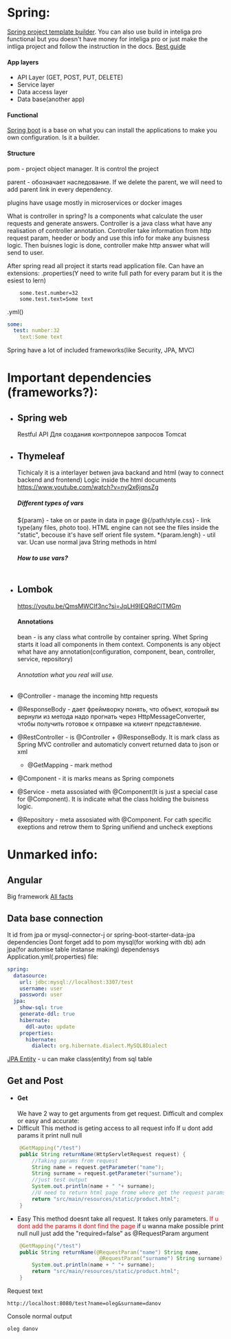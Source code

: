 # Spring:

[Spring project template builder](https://start.spring.io/). You can also use build in inteliga pro functional but you doesn't have money for inteliga pro or just make the intliga project and follow the instruction in the docs.
[Best guide](https://www.youtube.com/watch?v=fL5NDw0rDOI)

#### App layers

- API Layer (GET, POST, PUT, DELETE)
- Serviсe layer
- Data access layer
- Data base(another app)

#### Functional

[Spring boot](https://spring.io/projects/spring-boot/) is a base on what you can install the applications to make you own configuration. Is it a builder.

#### Structure

pom - project object manager. It is control the project

parent - обозначает наследование. If we delete the parent, we will need to add parent link in every dependency.

plugins have usage mostly in microservices or docker images

What is controller in spring? Is a components what calculate the user requests and generate answers. Controller is a java class what have any realisation of controller annotation. Controller take information from http request param, heeder or body and use this info for make any buisness logic. Then buisnes logic is done, controller make http answer what will send to user.

After spring read all project it starts read application file. Can have an extensions:
.properties(Y need to write full path for every param but it is the esiest to lern)

```properties
    some.test.number=32
    some.test.text=Some text
```

.yml()

```yml
some:
  test: number:32
    text:Some text
```

Spring have a lot of included frameworks(like Security, JPA, MVC)

# Important dependencies (frameworks?):

- ## Spring web

  Restful API
  Для создания контроллеров запросов
  Tomcat

- ## Thymeleaf

  Tichicaly it is a interlayer betwen java backand and html (way to connect backend and frontend)
  Logic inside the html documents
  https://www.youtube.com/watch?v=nyQx6jqnsZg

  ##### Different types of vars

  ${param} - take on or paste in data in page
  @{/path/style.css} - link type(any files, photo too). HTML engine can not see the files inside the "static", becouse it's have self orient file system.
  \*{param.lengh} - util var. Ucan use normal java String methods in html

  ##### How to use vars?

  ```html

  ```

- ## Lombok

  https://youtu.be/QmsMWCIf3nc?si=JqLH9IEQRdCITMGm

  #### Annotations

  bean - is any class what controlle by container spring.
  Whet Spring starts it load all components in them context.
  Components is any object what have any annotation(configuration, component, bean, controller, service, repository)

  ###### Annotation what you real will use.

- @Controller - manage the incoming http requests
- @ResponseBody - дает фреймворку понять, что объект, который вы вернули из метода надо прогнать через HttpMessageConverter, чтобы получить готовое к отправке на клиент представление.
- @RestController - is @Controller + @ResponseBody. It is mark class as Spring MVC controller and automaticly convert returned data to json or xml
  - @GetMapping - mark method
- @Component - it is marks means as Spring componets
- @Service - meta assosiated with @Component(It is just a special case for @Component). It is indicate what the class holding the buisness logic.
- @Repository - meta assosiated with @Component. For cath specific exeptions and retrow them to Spring unifiend and uncheck exeptions

# Unmarked info:

## Angular

Big framework
[All facts](https://habr.com/ru/companies/otus/articles/746076/)

## Data base connection

It id from jpa or mysql-connector-j or spring-boot-starter-data-jpa dependencies
Dont forget add to pom mysql(for working with db) adn jpa(for automise table instanse making) dependensys
Application.yml(.properties) file:

```yml
spring:
  datasource:
    url: jdbc:mysql://localhost:3307/test
    username: user
    password: user
  jpa:
    show-sql: true
    generate-ddl: true
    hibernate:
      ddl-auto: update
    properties:
      hibernate:
        dialect: org.hibernate.dialect.MySQL8Dialect
```

[JPA Entity](https://www.youtube.com/watch?v=_mDKqZO9FzI) - u can make class(entity) from sql table

## Get and Post

- #### Get
  We have 2 way to get arguments from get request. Difficult and complex or easy and accurate:
- Difficult
  This method is geting access to all request info
  If u dont add params it print null null

```java
    @GetMapping("/test")
    public String returnName(HttpServletRequest request) {
        //Taking params from request
        String name = request.getParameter("name");
        String surname = request.getParameter("surname");
        //just test output
        System.out.println(name + " "+ surname);
        //U need to return html page frome where get the request params
        return "src/main/resources/static/product.html";
    }
```

- Easy
  This method doesnt take all request. It takes only parameters.
  <text style="color: rgba(255, 0, 0, 1);">If u dont add the params it dont find the page</text>
  if u wanna make possible print null null just add the "required=false" as @RequestParam argument

```java
    @GetMapping("/test")
    public String returnName(@RequestParam("name") String name,
                              @RequestParam("surname") String surname) {
        System.out.println(name + " "+ surname);
        return "src/main/resources/static/product.html";
    }
```

Request text

```URL
http://localhost:8080/test?name=oleg&surname=danov
```

Console normal output

```
oleg danov
```
